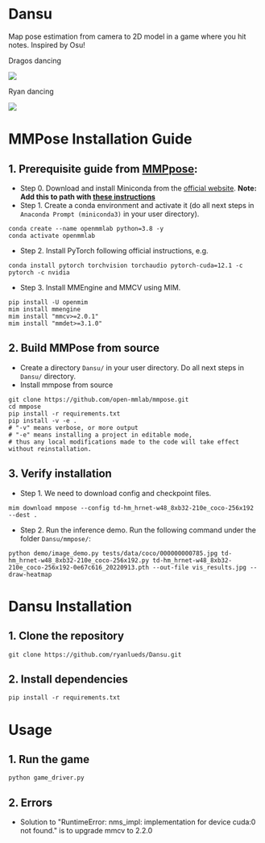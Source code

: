 # Dansu
Map pose estimation from camera to 2D model in a game where you hit notes. Inspired by Osu!

Dragos dancing

![](https://github.com/ryanlueds/Dansu/blob/main/videos/dragosdancing.gif)

Ryan dancing

![](https://github.com/ryanlueds/Dansu/blob/main/videos/ryandancing.gif)

# MMPose Installation Guide 
## 1. Prerequisite guide from [MMPpose](https://mmpose.readthedocs.io/en/latest/installation.html):
* Step 0. Download and install Miniconda from the [official website](https://docs.anaconda.com/free/miniconda/). **Note: Add this to path with [these instructions](https://stackoverflow.com/questions/44515769/conda-is-not-recognized-as-internal-or-external-command)**
* Step 1. Create a conda environment and activate it (do all next steps in `Anaconda Prompt (miniconda3)` in your user directory).
```
conda create --name openmmlab python=3.8 -y
conda activate openmmlab
```
* Step 2. Install PyTorch following official instructions, e.g.
```
conda install pytorch torchvision torchaudio pytorch-cuda=12.1 -c pytorch -c nvidia
```
* Step 3. Install MMEngine and MMCV using MIM.
```
pip install -U openmim
mim install mmengine
mim install "mmcv>=2.0.1"
mim install "mmdet>=3.1.0"
```

## 2. Build MMPose from source
* Create a directory `Dansu/` in your user directory. Do all next steps in `Dansu/` directory.
* Install mmpose from source
```
git clone https://github.com/open-mmlab/mmpose.git
cd mmpose
pip install -r requirements.txt
pip install -v -e .
# "-v" means verbose, or more output
# "-e" means installing a project in editable mode,
# thus any local modifications made to the code will take effect without reinstallation.
```
## 3. Verify installation
* Step 1. We need to download config and checkpoint files.
```
mim download mmpose --config td-hm_hrnet-w48_8xb32-210e_coco-256x192  --dest .
```
* Step 2. Run the inference demo. Run the following command under the folder `Dansu/mmpose/`:
```
python demo/image_demo.py tests/data/coco/000000000785.jpg td-hm_hrnet-w48_8xb32-210e_coco-256x192.py td-hm_hrnet-w48_8xb32-210e_coco-256x192-0e67c616_20220913.pth --out-file vis_results.jpg --draw-heatmap
```

# Dansu Installation
## 1. Clone the repository
```
git clone https://github.com/ryanlueds/Dansu.git
```
## 2. Install dependencies
```
pip install -r requirements.txt
```

# Usage
## 1. Run the game
```
python game_driver.py
```
## 2. Errors
* Solution to "RuntimeError: nms_impl: implementation for device cuda:0 not found." is to upgrade mmcv to 2.2.0
